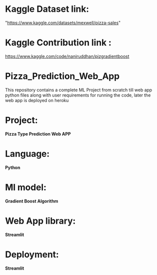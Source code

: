 # Kaggle Dataset link:
"https://www.kaggle.com/datasets/mexwell/pizza-sales"

# Kaggle Contribution link : 
https://www.kaggle.com/code/naniruddhan/pizgradientboost

# Pizza_Prediction_Web_App
This repository contains a complete ML Project from scratch till web app python files along with user requirements for running the code, later the web app is deployed on heroku

# Project: 
**Pizza Type Prediction Web APP**

# Language:
**Python**

# Ml model:
**Gradient Boost Algorithm**

# Web App library:
**Streamlit**

# Deployment:
**Streamlit**


